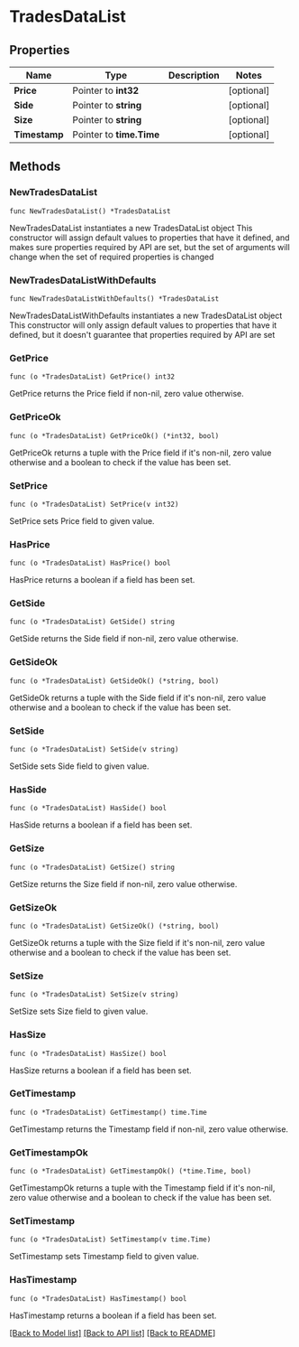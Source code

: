 # TradesDataList

## Properties

Name | Type | Description | Notes
------------ | ------------- | ------------- | -------------
**Price** | Pointer to **int32** |  | [optional] 
**Side** | Pointer to **string** |  | [optional] 
**Size** | Pointer to **string** |  | [optional] 
**Timestamp** | Pointer to **time.Time** |  | [optional] 

## Methods

### NewTradesDataList

`func NewTradesDataList() *TradesDataList`

NewTradesDataList instantiates a new TradesDataList object
This constructor will assign default values to properties that have it defined,
and makes sure properties required by API are set, but the set of arguments
will change when the set of required properties is changed

### NewTradesDataListWithDefaults

`func NewTradesDataListWithDefaults() *TradesDataList`

NewTradesDataListWithDefaults instantiates a new TradesDataList object
This constructor will only assign default values to properties that have it defined,
but it doesn't guarantee that properties required by API are set

### GetPrice

`func (o *TradesDataList) GetPrice() int32`

GetPrice returns the Price field if non-nil, zero value otherwise.

### GetPriceOk

`func (o *TradesDataList) GetPriceOk() (*int32, bool)`

GetPriceOk returns a tuple with the Price field if it's non-nil, zero value otherwise
and a boolean to check if the value has been set.

### SetPrice

`func (o *TradesDataList) SetPrice(v int32)`

SetPrice sets Price field to given value.

### HasPrice

`func (o *TradesDataList) HasPrice() bool`

HasPrice returns a boolean if a field has been set.

### GetSide

`func (o *TradesDataList) GetSide() string`

GetSide returns the Side field if non-nil, zero value otherwise.

### GetSideOk

`func (o *TradesDataList) GetSideOk() (*string, bool)`

GetSideOk returns a tuple with the Side field if it's non-nil, zero value otherwise
and a boolean to check if the value has been set.

### SetSide

`func (o *TradesDataList) SetSide(v string)`

SetSide sets Side field to given value.

### HasSide

`func (o *TradesDataList) HasSide() bool`

HasSide returns a boolean if a field has been set.

### GetSize

`func (o *TradesDataList) GetSize() string`

GetSize returns the Size field if non-nil, zero value otherwise.

### GetSizeOk

`func (o *TradesDataList) GetSizeOk() (*string, bool)`

GetSizeOk returns a tuple with the Size field if it's non-nil, zero value otherwise
and a boolean to check if the value has been set.

### SetSize

`func (o *TradesDataList) SetSize(v string)`

SetSize sets Size field to given value.

### HasSize

`func (o *TradesDataList) HasSize() bool`

HasSize returns a boolean if a field has been set.

### GetTimestamp

`func (o *TradesDataList) GetTimestamp() time.Time`

GetTimestamp returns the Timestamp field if non-nil, zero value otherwise.

### GetTimestampOk

`func (o *TradesDataList) GetTimestampOk() (*time.Time, bool)`

GetTimestampOk returns a tuple with the Timestamp field if it's non-nil, zero value otherwise
and a boolean to check if the value has been set.

### SetTimestamp

`func (o *TradesDataList) SetTimestamp(v time.Time)`

SetTimestamp sets Timestamp field to given value.

### HasTimestamp

`func (o *TradesDataList) HasTimestamp() bool`

HasTimestamp returns a boolean if a field has been set.


[[Back to Model list]](../README.md#documentation-for-models) [[Back to API list]](../README.md#documentation-for-api-endpoints) [[Back to README]](../README.md)


